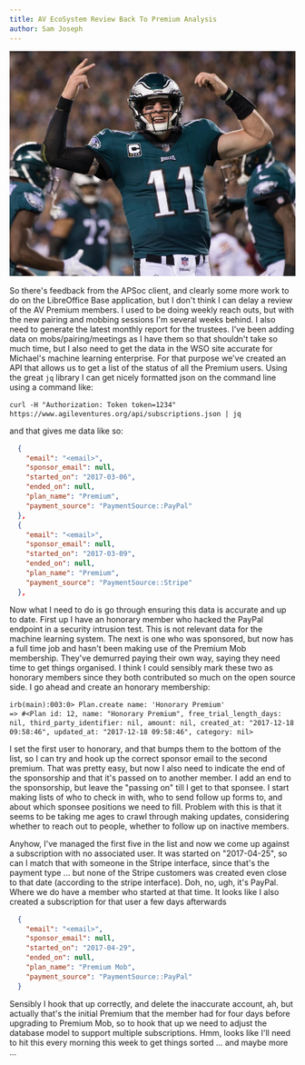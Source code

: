 ```yaml
---
title: AV EcoSystem Review Back To Premium Analysis
author: Sam Joseph
---
```


![premium stats back](../images/premium-stats-back.jpg)

So there's feedback from the APSoc client, and clearly some more work to do on the LibreOffice Base application, but I don't think I can delay a review of the AV Premium members.  I used to be doing weekly reach outs, but with the new pairing and mobbing sessions I'm several weeks behind.  I also need to generate the latest monthly report for the trustees.  I've been adding data on mobs/pairing/meetings as I have them so that shouldn't take so much time, but I also need to get the data in the WSO site accurate for Michael's machine learning enterprise.  For that purpose we've created an API that allows us to get a list of the status of all the Premium users.  Using the great `jq` library I can get nicely formatted json on the command line using a command like:

```
curl -H "Authorization: Token token=1234" https://www.agileventures.org/api/subscriptions.json | jq
```

and that gives me data like so:

```json
  {
    "email": "<email>",
    "sponsor_email": null,
    "started_on": "2017-03-06",
    "ended_on": null,
    "plan_name": "Premium",
    "payment_source": "PaymentSource::PayPal"
  },
  {
    "email": "<email>",
    "sponsor_email": null,
    "started_on": "2017-03-09",
    "ended_on": null,
    "plan_name": "Premium",
    "payment_source": "PaymentSource::Stripe"
  },
```

Now what I need to do is go through ensuring this data is accurate and up to date.  First up I have an honorary member who hacked the PayPal endpoint in a security intrusion test.  This is not relevant data for the machine learning system.  The next is one who was sponsored, but now has a full time job and hasn't been making use of the Premium Mob membership.  They've demurred paying their own way, saying they need time to get things organised.  I think I could sensibly mark these two as honorary members since they both contributed so much on the open source side.  I go ahead and create an honorary membership:

```
irb(main):003:0> Plan.create name: 'Honorary Premium'
=> #<Plan id: 12, name: "Honorary Premium", free_trial_length_days: nil, third_party_identifier: nil, amount: nil, created_at: "2017-12-18 09:58:46", updated_at: "2017-12-18 09:58:46", category: nil>
```

I set the first user to honorary, and that bumps them to the bottom of the list, so I can try and hook up the correct sponsor email to the second premium.  That was pretty easy, but now I also need to indicate the end of the sponsorship and that it's passed on to another member.  I add an end to the sponsorship, but leave the "passing on" till I get to that sponsee.  I start making lists of who to check in with, who to send follow up forms to, and about which sponsee positions we need to fill.  Problem with this is that it seems to be taking me ages to crawl through making updates, considering whether to reach out to people, whether to follow up on inactive members.

Anyhow, I've managed the first five in the list and now we come up against a subscription with no associated user.  It was started on "2017-04-25", so can I match that with someone in the Stripe interface, since that's the payment type ... but none of the Stripe customers was created even close to that date (according to the stripe interface). Doh, no, ugh, it's PayPal.  Where we do have a member who started at that time.  It looks like I also created a subscription for that user a few days afterwards

```json
  {
    "email": "<email>",
    "sponsor_email": null,
    "started_on": "2017-04-29",
    "ended_on": null,
    "plan_name": "Premium Mob",
    "payment_source": "PaymentSource::PayPal"
  }
```

Sensibly I hook that up correctly, and delete the inaccurate account, ah, but actually that's the initial Premium that the member had for four days before upgrading to Premium Mob, so to hook that up we need to adjust the database model to support multiple subscriptions.  Hmm, looks like I'll need to hit this every morning this week to get things sorted ... and maybe more ...
